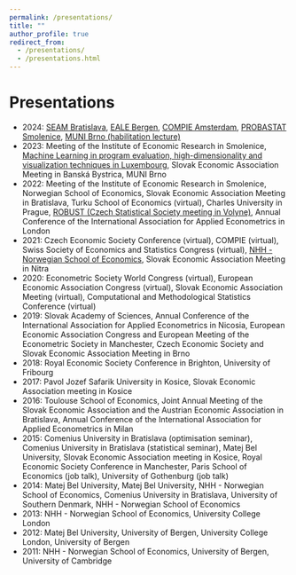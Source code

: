 ```yaml
---
permalink: /presentations/
title: ""
author_profile: true
redirect_from: 
  - /presentations/
  - /presentations.html
---
```


Presentations
======

- 2024: [SEAM Bratislava](http://lukaslaffers.github.io/files/Laffers_SEAM_2024.pdf), [EALE Bergen](http://lukaslaffers.github.io/files/EALE_Laffers.pdf), [COMPIE Amsterdam](http://lukaslaffers.github.io/files/compie.pdf), [PROBASTAT Smolenice](http://lukaslaffers.github.io/files/LL_probastat3.pdf), [MUNI Brno (habilitation lecture)](http://lukaslaffers.github.io/files/LL_main.pdf)
- 2023: Meeting of the Institute of Economic Research in Smolenice, [Machine Learning in program evaluation, high-dimensionality and visualization techniques in Luxembourg](http://lukaslaffers.github.io/files/DML_presentation-3.pdf), Slovak Economic Association Meeting in Banská Bystrica, MUNI Brno
- 2022: Meeting of the Institute of Economic Research in Smolenice, Norwegian School of Economics, Slovak Economic Association Meeting in Bratislava, Turku School of Economics (virtual), Charles University in Prague, [ROBUST (Czech Statistical Society meeting in Volyne)](http://lukaslaffers.github.io/files/DML_robust-copy.pdf), Annual Conference of the International Association for Applied Econometrics in London
- 2021: Czech Economic Society Conference (virtual), COMPIE (virtual), Swiss Society of Economics and Statistics Congress (virtual), [NHH - Norwegian School of Economics](http://lukaslaffers.github.io/files/DML_selection_LL.pdf), Slovak Economic Association Meeting in Nitra
- 2020: Econometric Society World Congress (virtual), European Economic Association Congress (virtual), Slovak Economic Association Meeting (virtual), Computational and Methodological Statistics Conference (virtual)
- 2019: Slovak Academy of Sciences, Annual Conference of the International Association for Applied Econometrics in Nicosia, European Economic Association Congress and European Meeting of the Econometric Society in Manchester, Czech Economic Society and Slovak Economic Association Meeting in Brno
- 2018: Royal Economic Society Conference in Brighton, University of Fribourg
- 2017: Pavol Jozef Safarik University in Kosice, Slovak Economic Association meeting in Kosice
- 2016: Toulouse School of Economics, Joint Annual Meeting of the Slovak Economic Association and the Austrian Economic Association in Bratislava, Annual Conference of the International Association for Applied Econometrics in Milan
- 2015: Comenius University in Bratislava (optimisation seminar), Comenius University in Bratislava (statistical seminar), Matej Bel University, Slovak Economic Association meeting in Kosice, Royal Economic Society Conference in Manchester, Paris School of Economics (job talk), University of Gothenburg (job talk)
- 2014: Matej Bel University, Matej Bel University, NHH - Norwegian School of Economics, Comenius University in Bratislava, University of Southern Denmark, NHH - Norwegian School of Economics
- 2013: NHH - Norwegian School of Economics, University College London
- 2012: Matej Bel University, University of Bergen, University College London, University of Bergen
- 2011: NHH - Norwegian School of Economics, University of Bergen, University of Cambridge